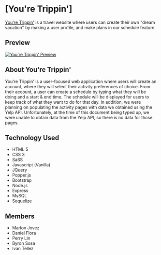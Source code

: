 # [You're Trippin']

[You're Trippin'](https://github.com/marlonjj/YoureTrippin) is a travel website where users can create their own "dream vacation" by making a user profile, and make plans in our schedule feature.

## Preview

[![You're Trippin' Preview](https://marlonjj.github.io/YoureTrippin/img/trippin_home.jpg)](https://github.com/marlonjj/YoureTrippin)

## About You're Trippin'
You're Trippin' is a user-focused web application where users will create an account, where they will select their activity preferences of choice. From their account, a user can create a schedule by typing what they will be doing and a start & end time. The schedule will be displayed for users to keep track of what they want to do for that day. In addition, we were planning on populating the activity pages with data we obtained using the Yelp API. Unfortunately, at the time of this document being typed up, we were unable to obtain data from the Yelp API, so there is no data for those pages. 

## Technology Used
- HTML 5
- CSS 3
- SaSS
- Javascript (Vanilla)
- JQuery
- Popper.js
- Bootstrap 
- Node.js
- Express
- MySQL
- Sequelize

## Members
- Marlon Jovez
- Daniel Flora
- Perry Lin
- Byron Sosa
- Ivan Tellez